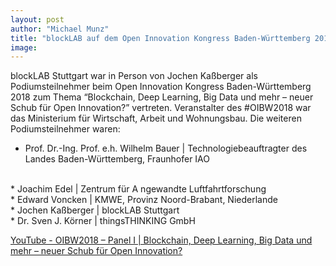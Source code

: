 ```yaml
---
layout: post
author: "Michael Munz"
title: "blockLAB auf dem Open Innovation Kongress Baden-Württemberg 2018"
image: 
---
```


blockLAB Stuttgart war in Person von Jochen Kaßberger als Podiumsteilnehmer beim Open Innovation Kongress Baden-Württemberg 2018 zum Thema “Blockchain, Deep Learning, Big Data und mehr – neuer Schub für Open Innovation?” vertreten.
Veranstalter des #OIBW2018 war das Ministerium für Wirtschaft, Arbeit und Wohnungsbau. Die weiteren Podiumsteilnehmer waren:
<br>
* Prof. Dr.-Ing. Prof. e.h. Wilhelm Bauer | Technologiebeauftragter des Landes Baden-Württemberg, Fraunhofer IAO
<br>
* Joachim Edel | Zentrum für A ngewandte Luftfahrtforschung
<br>
* Edward Voncken | KMWE, Provinz Noord-Brabant, Niederlande
<br>
* Jochen Kaßberger | blockLAB Stuttgart
<br>
* Dr. Sven J. Körner | thingsTHINKING GmbH
<br>

[YouTube - OIBW2018 – Panel I | Blockchain, Deep Learning, Big Data und mehr – neuer Schub für Open Innovation?](https://www.youtube.com/watch?v=WpWyJM853Fo)

